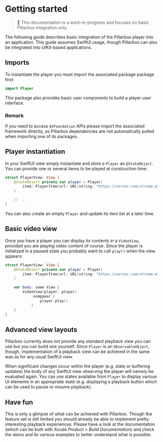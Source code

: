 # Getting started

> 🚧 This documentation is a work-in-progress and focuses on basic Pillarbox integration only.

The following guide describes basic integration of the Pillarbox player into an application. This guide assumes SwiftUI usage, though Pillarbox can also be integrated into UIKit-based applications.

## Imports

To instantiate the player you must import the associated package package first:

```swift
import Player
```

This package also provides basic user components to build a player user interface. 

### Remark

If you need to access `AVFoundation` APIs please import the associated framework directly, as Pillarbox dependencies are not automatically pulled when importing one of its packages.

## Player instantiation

In your SwiftUI view simply instantiate and store a `Player` as `@StateObject`. You can provide one or several items to be played at construction time:

```swift
struct PlayerView: View {
    @StateObject private var player = Player(
        item: PlayerItem(url: URL(string: "https://server.com/stream.m38u")!)
    )

    // ...
}
```

You can also create an empty `Player` and update its item list at a later time.

## Basic video view

Once you have a player you can display its contents in a `VideoView`, provided you are playing video content of course. Since the player is initialized in a paused state you probably want to call `play()` when the view appears:

```swift
struct PlayerView: View {
    @StateObject private var player = Player(
        item: PlayerItem(url: URL(string: "https://server.com/stream.m38u")!)
    )

    var body: some View {
        VideoView(player: player)
            .onAppear {
                player.play()
            }
    }
}
```

## Advanced view layouts

Pillarbox currently does not provide any standard playback view you can use but you can build one yourself. Since `Player` is an `ObservableObject`, though, implementation of a playback view can be achieved in the same was as for any usual SwiftUI view.

When significant changes occur within the player (e.g. state or buffering updates) the body of any SwiftUI view observing the player will namely be evaluated again. You can use states available from `Player` to display various UI elements in an appropriate state (e.g. displaying a playback button which can be used to pause or resume playback).

## Have fun

This is only a glimpse of what can be achieved with Pillarbox. Though the feature set is still limited you should already be able to implement pretty interesting playback experiences. Please have a look at the documentation (which can be built with Xcode _Product_ > _Build Documentation_) and check the demo and its various examples to better understand what is possible.

